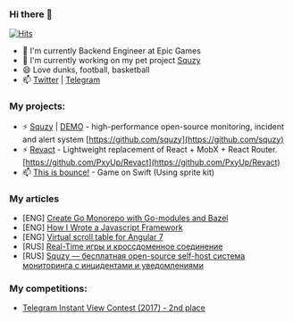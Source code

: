 ### Hi there 👋

[![Hits](https://hits.seeyoufarm.com/api/count/incr/badge.svg?url=https%3A%2F%2Fgithub.com%2FPxyUp%2Fhit-counter&count_bg=%2379C83D&title_bg=%23555555&icon=&icon_color=%23E7E7E7&title=hits&edge_flat=false)](https://hits.seeyoufarm.com)

- 👯 I'm currently Backend Engineer at Epic Games
- 🔭 I'm currently working on my pet project [Squzy](https://github.com/squzy)
- 😄 Love dunks, football, basketball
- 📫 [Twitter](https://twitter.com/PXYUP) | [Telegram](https://t.me/pxyup)

### My projects:

- ⚡ [Squzy](https://squzy.app/) | [DEMO](https://demo.squzy.app/) - high-performance open-source monitoring, incident and alert system  [https://github.com/squzy](https://github.com/squzy)
- ⚡ [Revact](https://pxyup.github.io/Revact/) - Lightweight replacement of React + MobX + React Router. [https://github.com/PxyUp/Revact](https://github.com/PxyUp/Revact)
- 📫 [This is bounce!](https://apps.apple.com/app/this-is-bounce/id1546411963) - Game on Swift (Using sprite kit)

### My articles

- [ENG] [Create Go Monorepo with Go-modules and Bazel](https://medium.com/@tduble94/create-go-monorepo-with-go-modules-and-bazel-95f00cf571d3)
- [ENG] [How I Wrote a Javascript Framework](https://levelup.gitconnected.com/how-i-wrote-javascript-framework-59b40dca3366)
- [ENG] [Virtual scroll table for Angular 7](https://medium.com/@tduble94/virtual-scroll-table-for-angular-7-bb26f8dd48a)
- [RUS] [Real-Time игры и кроссдоменное соединение](https://habr.com/en/post/276159/)
- [RUS] [Squzy — бесплатная open-source self-host система мониторинга с инцидентами и уведомлениями](https://habr.com/ru/post/512452/)

### My competitions:
 - [Telegram Instant View Contest (2017) - 2nd place](https://instantview.telegram.org/contest/winners2017)

<!--
**PxyUp/PxyUp** is a ✨ _special_ ✨ repository because its `README.md` (this file) appears on your GitHub profile.

Here are some ideas to get you started:

- 🔭 I’m currently working on ...
- 🌱 I’m currently learning ...
- 👯 I’m looking to collaborate on ...
- 🤔 I’m looking for help with ...
- 💬 Ask me about ...
- 📫 How to reach me: ...
- 😄 Pronouns: ...
- ⚡ Fun fact: ...
-->
